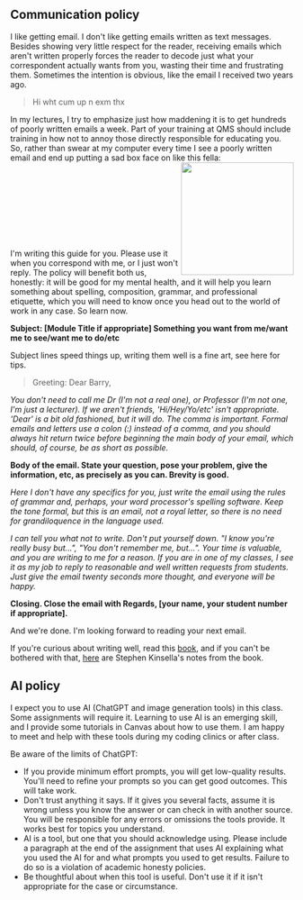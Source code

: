 ## Communication policy

I like getting email. I don't like getting emails written as text messages. Besides showing very little respect for the reader, receiving emails which aren't written properly forces the reader to decode just what your correspondent actually wants from you, wasting their time and frustrating them. Sometimes the intention is obvious, like the email I received two years ago.

>Hi wht cum up n exm thx

In my lectures, I try to emphasize just how maddening it is to get hundreds of poorly written emails a week. Part of your training at QMS should include training in how not to annoy those directly responsible for educating you. So, rather than swear at my computer every time I see a poorly written email and end up putting a sad box face on like this fella:
<img align="right" height="200" width="200" src="https://media.istockphoto.com/id/492778478/photo/man-with-cardboard-box-on-his-head-showing-sad-expression.jpg?s=612x612&w=0&k=20&c=q7350B38r00NDkQyFg52Fw6WhUxJKRzwn9ibh7u3-PE=">
<br><br><br><br><br><br><br><br><br><br>
I'm writing this guide for you. Please use it when you correspond with me, or I just won't reply. The policy will benefit both us, honestly: it will be good for my mental health, and it will help you learn something about spelling, composition, grammar, and professional etiquette, which you will need to know once you head out to the world of work in any case. So learn now.

**Subject: [Module Title if appropriate] Something you want from me/want me to see/want me to do/etc**

Subject lines speed things up, writing them well is a fine art, see here for tips.

>Greeting: Dear Barry,

*You don't need to call me Dr (I'm not a real one), or Professor (I'm not one, I'm just a lecturer). If we aren't friends, 'Hi/Hey/Yo/etc' isn't appropriate. 'Dear' is a bit old fashioned, but it will do. The comma is important. Formal emails and letters use a colon (:) instead of a comma, and you should always hit return twice before beginning the main body of your email, which should, of course, be as short as possible.*

**Body of the email. State your question, pose your problem, give the information, etc, as precisely as you can. Brevity is good.**

*Here I don't have any specifics for you, just write the email using the rules of grammar and, perhaps, your word processor's spelling software. Keep the tone formal, but this is an email, not a royal letter, so there is no need for grandiloquence in the language used.*

*I can tell you what not to write. Don't put yourself down. "I know you're really busy but...", "You don't remember me, but...". Your time is valuable, and you are writing to me for a reason. If you are in one of my classes, I see it as my job to reply to reasonable and well written requests from students. Just give the email twenty seconds more thought, and everyone will be happy.*

**Closing. Close the email with Regards, [your name, your student number if appropriate].**

And we're done. I'm looking forward to reading your next email.

If you're curious about writing well, read this [book](https://www.amazon.co.uk/Economical-Writing-Third-Thirty-Five-Persuasive/dp/022644807X/ref=sr_1_1?crid=3RAWWWGD7LQT&keywords=economical+writing&qid=1674121590&sprefix=economical+writing%2Caps%2C76&sr=8-1), and if you can't be bothered with that, [here](http://www.stephenkinsella.net/2006/12/29/notes-on-economical-writing/) are Stephen Kinsella's notes from the book.

## AI policy

I expect you to use AI (ChatGPT and image generation tools) in this class. Some assignments will require it. Learning to use AI is an emerging skill, and I provide some tutorials in Canvas about how to use them. I am happy to meet and help with these tools during my coding clinics or after class.

Be aware of the limits of ChatGPT:

* If you provide minimum effort prompts, you will get low-quality results. You'll need to refine your prompts so you can get good outcomes. This will take work.
* Don't trust anything it says. If it gives you several facts, assume it is wrong unless you know the answer or can check in with another source. You will be responsible for any errors or omissions the tools provide. It works best for topics you understand.
* AI is a tool, but one that you should acknowledge using. Please include a paragraph at the end of the assignment that uses AI explaining what you used the AI for and what prompts you used to get results. Failure to do so is a violation of academic honesty policies.
* Be thoughtful about when this tool is useful. Don't use it if it isn't appropriate for the case or circumstance.